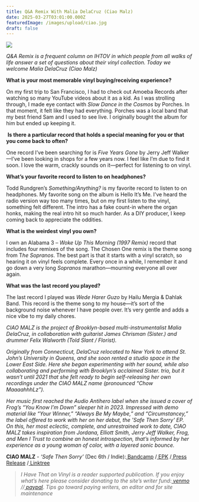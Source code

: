 ```yaml
---
title: Q&A Remix With Malia DelaCruz (Ciao Malz)
date: 2025-03-27T03:01:00.000Z
featuredImage: /images/upload/ciao.jpg
draft: false
---
```

![](/images/upload/ciao.jpg)

*Q&A Remix is a frequent column on IHTOV in which people from all walks of life answer a set of questions about their vinyl collection. Today we welcome Malia DelaCruz (Ciao Malz)*

**What is your most memorable vinyl buying/receiving experience?**

On my first trip to San Francisco, I had to check out Amoeba Records after watching so many YouTube videos about it as a kid. As I was strolling through, I made eye contact with *Slow Dance in the Cosmos* by Porches. In that moment, it felt like they had everything. Porches was a local band that my best friend Sam and I used to see live. I originally bought the album for him but ended up keeping it.

 **Is there a particular record that holds a special meaning for you or that you come back to often?**

One record I’ve been searching for is *Five Years Gone* by Jerry Jeff Walker—I’ve been looking in shops for a few years now. I feel like I’m due to find it soon. I love the warm, crackly sounds on it—perfect for listening to on vinyl.

**What’s your favorite record to listen to on headphones?**

Todd Rundgren’s *Something/Anything?* is my favorite record to listen to on headphones. My favorite song on the album is Hello It’s Me. I’ve heard the radio version way too many times, but on my first listen to the vinyl, something felt different. The intro has a fake count-in where the organ honks, making the real intro hit so much harder. As a DIY producer, I keep coming back to appreciate the oddities.

**What is the weirdest vinyl you own?**

I own an Alabama 3 – *Woke Up This Morning (1997 Remix)* record that includes four remixes of the song. The Chosen One remix is the theme song from T*he Sopranos*. The best part is that it starts with a vinyl scratch, so hearing it on vinyl feels complete. Every once in a while, I remember it and go down a very long *Sopranos* marathon—mourning everyone all over again.

**What was the last record you played?**

The last record I played was *Wede Harer Guzo* by Hailu Mergia & Dahlak Band. This record is the theme song to my house—it’s sort of the background noise whenever I have people over. It’s very gentle and adds a nice vibe to my daily chores.

*CIAO MALZ is the project of Brooklyn-based multi-instrumentalist Malia DelaCruz, in collaboration with guitarist James Chrisman (Sister.) and drummer Felix Walworth (Told Slant / Florist).*

*Originally from Connecticut, DelaCruz relocated to New York to attend St. John’s University in Queens, and she soon rented a studio space in the Lower East Side. Here she began experimenting with her sound, while also collaborating and performing with Brooklyn’s acclaimed Sister. trio, but it wasn’t until 2021 that she felt ready to begin self-releasing her own recordings under the CIAO MALZ name (pronounced “Chow MaaaahhhLz”).*

*Her music first reached the Audio Antihero label when she issued a cover of Frog’s “You Know I’m Down” sleeper hit in 2023. Impressed with demo material like “Your Winner,” “Always Be My Maybe,” and “Circumstancey,” the label offered to work with her on her debut, the 'Safe Then Sorry' EP. On this, her most eclectic, complete, and unrestrained work to date, CIAO MALZ takes inspiration from Jordana, Elliott Smith, Jerry Jeff Walker, Frog, and Men I Trust to combine an honest introspection, that’s informed by her experience as a young woman of color, with a layered sonic bounce.*

**CIAO MALZ** - *‘Safe Then Sorry’* (Dec 6th / Indie):[ Bandcamp](https://ciaomalz.bandcamp.com/album/safe-then-sorry) /[ EPK](https://bit.ly/CIAOMALZEPK) /[ Press Release](https://bit.ly/CIAOMALZPR) /[ Linktree](https://linktr.ee/Ciaomalz)

> [](https://linktr.ee/Ciaomalz)*I Have That on Vinyl is a reader supported publication. If you enjoy what’s here please consider donating to the site’s writer fund:[ venmo](https://account.venmo.com/u/Michele-Catalano2659) //[ paypal](https://www.paypal.com/paypalme/goingitaloneny?country.x=US&locale.x=en_US)*. *Tips go toward paying writers, an editor and for site maintenance*
